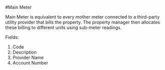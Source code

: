 #Main Meter

Main Meter is equivalent to every mother meter connected to a third-party utility provider that bills the property.  The property manager then allocates these billing to different units using sub-meter readings.

Fields:
1. Code
2. Description
3. Provider Name
4. Account Number
